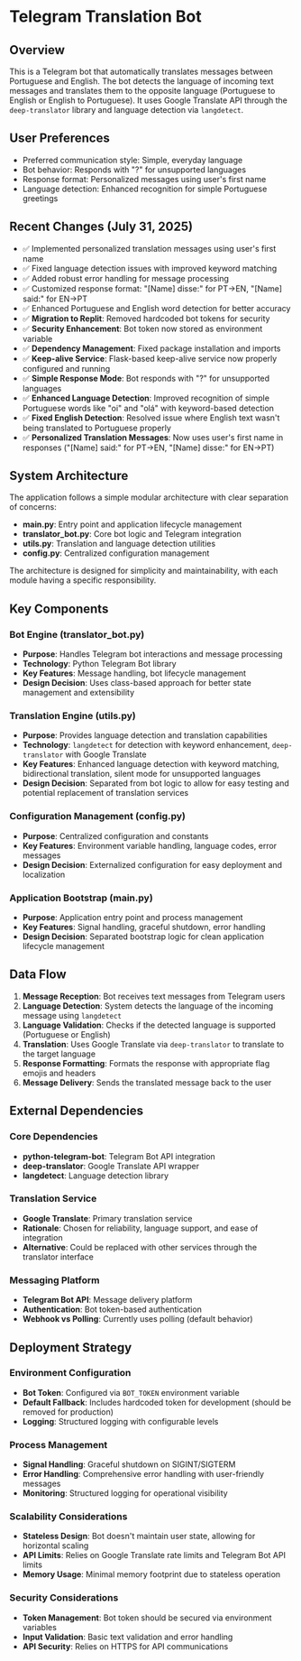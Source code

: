 # Telegram Translation Bot

## Overview

This is a Telegram bot that automatically translates messages between Portuguese and English. The bot detects the language of incoming text messages and translates them to the opposite language (Portuguese to English or English to Portuguese). It uses Google Translate API through the `deep-translator` library and language detection via `langdetect`.

## User Preferences

- Preferred communication style: Simple, everyday language
- Bot behavior: Responds with "?" for unsupported languages
- Response format: Personalized messages using user's first name
- Language detection: Enhanced recognition for simple Portuguese greetings

## Recent Changes (July 31, 2025)

- ✅ Implemented personalized translation messages using user's first name
- ✅ Fixed language detection issues with improved keyword matching
- ✅ Added robust error handling for message processing
- ✅ Customized response format: "[Name] disse:" for PT→EN, "[Name] said:" for EN→PT
- ✅ Enhanced Portuguese and English word detection for better accuracy
- ✅ **Migration to Replit**: Removed hardcoded bot tokens for security
- ✅ **Security Enhancement**: Bot token now stored as environment variable
- ✅ **Dependency Management**: Fixed package installation and imports
- ✅ **Keep-alive Service**: Flask-based keep-alive service now properly configured and running
- ✅ **Simple Response Mode**: Bot responds with "?" for unsupported languages
- ✅ **Enhanced Language Detection**: Improved recognition of simple Portuguese words like "oi" and "olá" with keyword-based detection
- ✅ **Fixed English Detection**: Resolved issue where English text wasn't being translated to Portuguese properly
- ✅ **Personalized Translation Messages**: Now uses user's first name in responses ("[Name] said:" for PT→EN, "[Name] disse:" for EN→PT)

## System Architecture

The application follows a simple modular architecture with clear separation of concerns:

- **main.py**: Entry point and application lifecycle management
- **translator_bot.py**: Core bot logic and Telegram integration
- **utils.py**: Translation and language detection utilities
- **config.py**: Centralized configuration management

The architecture is designed for simplicity and maintainability, with each module having a specific responsibility.

## Key Components

### Bot Engine (translator_bot.py)
- **Purpose**: Handles Telegram bot interactions and message processing
- **Technology**: Python Telegram Bot library
- **Key Features**: Message handling, bot lifecycle management
- **Design Decision**: Uses class-based approach for better state management and extensibility

### Translation Engine (utils.py)
- **Purpose**: Provides language detection and translation capabilities
- **Technology**: `langdetect` for detection with keyword enhancement, `deep-translator` with Google Translate
- **Key Features**: Enhanced language detection with keyword matching, bidirectional translation, silent mode for unsupported languages
- **Design Decision**: Separated from bot logic to allow for easy testing and potential replacement of translation services

### Configuration Management (config.py)
- **Purpose**: Centralized configuration and constants
- **Key Features**: Environment variable handling, language codes, error messages
- **Design Decision**: Externalized configuration for easy deployment and localization

### Application Bootstrap (main.py)
- **Purpose**: Application entry point and process management
- **Key Features**: Signal handling, graceful shutdown, error handling
- **Design Decision**: Separated bootstrap logic for clean application lifecycle management

## Data Flow

1. **Message Reception**: Bot receives text messages from Telegram users
2. **Language Detection**: System detects the language of the incoming message using `langdetect`
3. **Language Validation**: Checks if the detected language is supported (Portuguese or English)
4. **Translation**: Uses Google Translate via `deep-translator` to translate to the target language
5. **Response Formatting**: Formats the response with appropriate flag emojis and headers
6. **Message Delivery**: Sends the translated message back to the user

## External Dependencies

### Core Dependencies
- **python-telegram-bot**: Telegram Bot API integration
- **deep-translator**: Google Translate API wrapper
- **langdetect**: Language detection library

### Translation Service
- **Google Translate**: Primary translation service
- **Rationale**: Chosen for reliability, language support, and ease of integration
- **Alternative**: Could be replaced with other services through the translator interface

### Messaging Platform
- **Telegram Bot API**: Message delivery platform
- **Authentication**: Bot token-based authentication
- **Webhook vs Polling**: Currently uses polling (default behavior)

## Deployment Strategy

### Environment Configuration
- **Bot Token**: Configured via `BOT_TOKEN` environment variable
- **Default Fallback**: Includes hardcoded token for development (should be removed for production)
- **Logging**: Structured logging with configurable levels

### Process Management
- **Signal Handling**: Graceful shutdown on SIGINT/SIGTERM
- **Error Handling**: Comprehensive error handling with user-friendly messages
- **Monitoring**: Structured logging for operational visibility

### Scalability Considerations
- **Stateless Design**: Bot doesn't maintain user state, allowing for horizontal scaling
- **API Limits**: Relies on Google Translate rate limits and Telegram Bot API limits
- **Memory Usage**: Minimal memory footprint due to stateless operation

### Security Considerations
- **Token Management**: Bot token should be secured via environment variables
- **Input Validation**: Basic text validation and error handling
- **API Security**: Relies on HTTPS for API communications